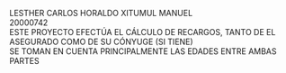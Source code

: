LESTHER CARLOS HORALDO XITUMUL MANUEL<br>
20000742 <br>
ESTE PROYECTO EFECTÚA EL CÁLCULO DE RECARGOS, TANTO DE EL ASEGURADO COMO DE SU CÓNYUGE (SI TIENE) <br>
SE TOMAN EN CUENTA PRINCIPALMENTE LAS EDADES ENTRE AMBAS PARTES <br>
